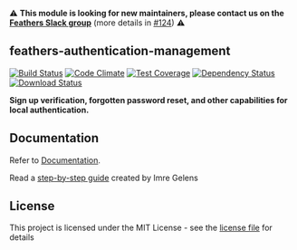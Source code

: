 :warning: **This module is looking for new maintainers, please contact us on the [Feathers Slack group](http://slack.feathersjs.com/)** (more details in [#124](https://github.com/feathers-plus/feathers-authentication-management/issues/124)) :warning:

## feathers-authentication-management

[![Build Status](https://travis-ci.org/feathers-plus/feathers-authentication-management.png?branch=master)](https://travis-ci.org/feathers-plus/feathers-authentication-management)
[![Code Climate](https://codeclimate.com/github/feathers-plus/feathers-authentication-management/badges/gpa.svg)](https://codeclimate.com/github/feathers-plus/feathers-authentication-management)
[![Test Coverage](https://codeclimate.com/github/feathers-plus/feathers-authentication-management/badges/coverage.svg)](https://codeclimate.com/github/feathers-plus/feathers-authentication-management/coverage)
[![Dependency Status](https://img.shields.io/david/feathers-plus/feathers-authentication-management.svg?style=flat-square)](https://david-dm.org/feathers-plus/feathers-authentication-management)
[![Download Status](https://img.shields.io/npm/dm/feathers-authentication-management.svg?style=flat-square)](https://www.npmjs.com/package/feathers-authentication-management)

**Sign up verification, forgotten password reset, and other capabilities for local authentication.**

## Documentation

Refer to [Documentation](./docs.md).

Read a [step-by-step guide](https://hackernoon.com/setting-up-email-verification-in-feathersjs-ce764907e4f2) created by Imre Gelens

## License

This project is licensed under the MIT License - see the [license file](./LICENSE) for details
